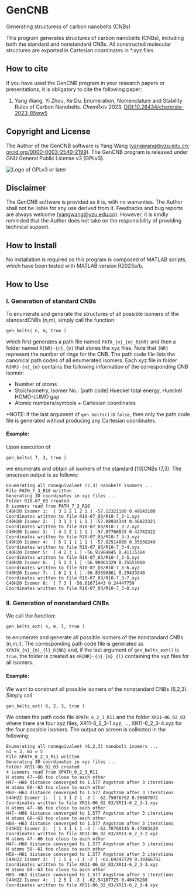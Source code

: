 # GenCNB
Generating structuress of carbon nanobelts (CNBs)

This program generates structures of carbon nanobelts (CNBs), including both the standard and nonstandard CNBs. All constructed molecular structures are exported in Cartesian coordinates in \*.xyz files.


## How to cite
 
If you have used the GenCNB program in your research papers or presentations,
it is obligatory to cite the following paper:
 
1. Yang Wang, Yi Zhou, Ke Du. Enumeration, Nomenclature and Stability Rules of Carbon Nanobelts. *ChemRxiv* 2023, [DOI:10.26434/chemrxiv-2023-85ww5](https://doi.org/10.26434/chemrxiv-2023-85ww5)


## Copyright and License
The Author of the GenCNB software is Yang Wang 
(yangwang@yzu.edu.cn; [orcid.org/0000-0003-2540-2199](https://orcid.org/0000-0003-2540-2199)). The GenCNB program is 
released under GNU General Public License v3 (GPLv3).

<img src="https://www.gnu.org/graphics/gplv3-or-later.png" 
     alt="Logo of GPLv3 or later" title="GPLv3 or later" />
 
 
## Disclaimer
The GenCNB software is provided as it is, with no warranties. The Author shall not be liable for any use derived from it. Feedbacks and bug reports are always welcome (yangwang@yzu.edu.cn). However, it is kindly reminded that the Author does not take on the responsibility of providing technical support.  
 
 
## How to Install
No installation is required as this program is composed of MATLAB scripts, which have been tested with MATLAB version R2023a/b.


## How to Use

### I. Generation of standard CNBs

To enumerate and generate the structures of all possible isomers of the standardCNBs (n,m), simply call the function:
```
gen_belts( n, m, true )
```
which first generates a path file named `PATH_{n}_{m}_R{NR}` and then a folder named `R{NR}-{n}_{m}` that stores the xyz files. Note that `{NR}` represent the number of rings for the CNB. The path code file lists the canonical path codes of all enumerated isomers. Each xyz file in folder `R{NR}-{n}_{m}` contains the following information of the corresponding CNB isomer:

- Number of atoms
- Stoichiometry, Isomer No.: [path code] Hueckel total energy, Hueckel HOMO-LUMO gap
- Atomic numbers/symbols + Cartesian coordinates

*NOTE: If the last argument of `gen_belts()` is `false`, then only the path code file is generated without producing any Cartesian coordinates.


#### Example: 
Upon execution of 
```
gen_belts( 7, 3, true )

```
we enumerate and obtain all isomers of the standard [10]CNBs (7,3). The onscreen
output is as follows:
```
Enumerating all nonequivalent (7,3) nanobelt isomers ...
File PATH_7_3_R10 written
Generating 3D coordinates in xyz files ...
Folder R10-07_03 created
8 isomers read from PATH_7_3_R10
C40H20 Isomer 1:  [ 3 1 2 1 2 1 ] -57.12321180 0.49143180
Coordinates written to file R10-07_03/R10-7_3-1.xyz
C40H20 Isomer 2:  [ 3 1 3 1 1 1 ] -57.08934344 0.46822321
Coordinates written to file R10-07_03/R10-7_3-2.xyz
C40H20 Isomer 3:  [ 4 1 2 1 1 1 ] -57.07766625 0.42782322
Coordinates written to file R10-07_03/R10-7_3-3.xyz
C40H20 Isomer 4:  [ 5 1 1 1 1 1 ] -57.02514860 0.35638249
Coordinates written to file R10-07_03/R10-7_3-4.xyz
C40H20 Isomer 5:  [ 4 2 3 1 ] -56.91984845 0.41115384
Coordinates written to file R10-07_03/R10-7_3-5.xyz
C40H20 Isomer 6:  [ 5 2 2 1 ] -56.90061329 0.35551010
Coordinates written to file R10-07_03/R10-7_3-6.xyz
C40H20 Isomer 7:  [ 6 2 1 1 ] -56.83596861 0.29433540
Coordinates written to file R10-07_03/R10-7_3-7.xyz
C40H20 Isomer 8:  [ 7 3 ] -56.61671443 0.24447759
Coordinates written to file R10-07_03/R10-7_3-8.xyz
```


### II. Generation of nonstandard CNBs

We call the function:
```
gen_belts_ext( n, m, l, true )
```
to enumerate and generate all possible isomers of the nonstandard CNBs
(n,m,l). The corresponding path code file is generated as `XPATH_{n}_{m}_{l}_R{NR}` and, if the last argument of `gen_belts_ext()` is `true`, the folder is created as `XR{NR}-{n}_{m}_{l}` containing the xyz files for all isomers.

#### Example: 
We want to construct all possible isomers of the nonstandard CNBs (6,2,3). Simply call 
```
gen_belts_ext( 6, 2, 3, true )
```
We obtain the path code file `XPATH_6_2_3_R11` and the folder `XR11-06_02_03` where there are four xyz files, XR11-6_2_3-1.xyz, ..., XR11-6_2_3-4.xyz for the four possible isomers. The output on screen is collected in the following:
```
Enumerating all nonequivalent (6,2,3) nanobelt isomers ...
n1 = 3, m1 = 5
File XPATH_6_2_3_R11 written
Generating 3D coordinates in xyz files ...
Folder XR11-06_02_03 created
4 isomers read from XPATH_6_2_3_R11
H atoms 47--66 too close to each other
H47--H66 distance converged to 1.577 Angstrom after 3 iterations
H atoms 60--63 too close to each other
H60--H63 distance converged to 1.577 Angstrom after 3 iterations
C44H22 Isomer 1:  [ 1 3 1 2 1 -3 ] -62.75076792 0.56607072
Coordinates written to file XR11-06_02_03/XR11-6_2_3-1.xyz
H atoms 47--66 too close to each other
H47--H66 distance converged to 1.577 Angstrom after 3 iterations
H atoms 60--63 too close to each other
H60--H63 distance converged to 1.577 Angstrom after 3 iterations
C44H22 Isomer 2:  [ 1 4 1 1 1 -3 ] -62.70769145 0.47883420
Coordinates written to file XR11-06_02_03/XR11-6_2_3-2.xyz
H atoms 47--66 too close to each other
H47--H66 distance converged to 1.577 Angstrom after 3 iterations
H atoms 58--61 too close to each other
H58--H61 distance converged to 1.577 Angstrom after 3 iterations
C44H22 Isomer 3:  [ 1 5 1 -1 1 -2 ] -62.69242729 0.39166782
Coordinates written to file XR11-06_02_03/XR11-6_2_3-3.xyz
H atoms 60--63 too close to each other
H60--H63 distance converged to 1.577 Angstrom after 3 iterations
C44H22 Isomer 4:  [ 2 5 1 -3 ] -62.54187725 0.40476208
Coordinates written to file XR11-06_02_03/XR11-6_2_3-4.xyz
```
